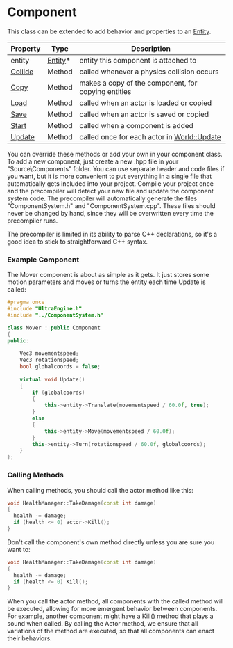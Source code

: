 # Component

This class can be extended to add behavior and properties to an [Entity](Entity.md).

| Property | Type | Description |
|---|---|---|
| entity | [Entity](Entity.md)* | entity this component is attached to |
| [Collide](Component_Collide.md) | Method | called whenever a physics collision occurs |
| [Copy](Component_Copy.md) | Method | makes a copy of the component, for copying entities |
| [Load](Component_Load.md) | Method | called when an actor is loaded or copied |
| [Save](Component_Save.md) | Method | called when an actor is saved or copied |
| [Start](Component_Start.md) | Method | called when a component is added |
| [Update](Component_Update.md) | Method | called once for each actor in [World::Update](World_Update.md) |

You can override these methods or add your own in your component class. To add a new component, just create a new .hpp file in your "Source\Components" folder. You can use separate header and code files if you want, but it is more convenient to put everything in a single file that automatically gets included into your project. Compile your project once and the precompiler will detect your new file and update the component system code. The precompiler will automatically generate the files "ComponentSystem.h" and "ComponentSystem.cpp". These files should never be changed by hand, since they will be overwritten every time the precompiler runs.

The precompiler is limited in its ability to parse C++ declarations, so it's a good idea to stick to straightforward C++ syntax.

### Example Component

The Mover component is about as simple as it gets. It just stores some motion parameters and moves or turns the entity each time Update is called:
```c++
#pragma once
#include "UltraEngine.h"
#include "../ComponentSystem.h"

class Mover : public Component
{
public: 
     
    Vec3 movementspeed;
    Vec3 rotationspeed;
    bool globalcoords = false;
    
    virtual void Update()
    {
        if (globalcoords)
        {
            this->entity->Translate(movementspeed / 60.0f, true);
        }
        else
        {
            this->entity->Move(movementspeed / 60.0f);
        }
        this->entity->Turn(rotationspeed / 60.0f, globalcoords);
    }
}; 
```
### Calling Methods

When calling methods, you should call the actor method like this:
```c++
void HealthManager::TakeDamage(const int damage)
{
  health -= damage;
  if (health <= 0) actor->Kill();
}
```
Don't call the component's own method directly unless you are sure you want to:
```c++
void HealthManager::TakeDamage(const int damage)
{
  health -= damage;
  if (health <= 0) Kill();
}
```
When you call the actor method, all components with the called method will be executed, allowing for more emergent behavior between components. For example, another component might have a Kill() method that plays a sound when called. By calling the Actor method, we ensure that all variations of the method are executed, so that all components can enact their behaviors.
